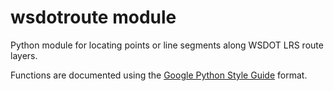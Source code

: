 wsdotroute module
=================

Python module for locating points or line segments along WSDOT LRS route layers.

Functions are documented using the [Google Python Style Guide] format.

[Google Python Style Guide]:https://google.github.io/styleguide/pyguide.html